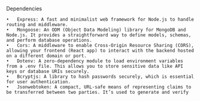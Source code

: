 Dependencies

	•	Express: A fast and minimalist web framework for Node.js to handle routing and middleware.
	•	Mongoose: An ODM (Object Data Modeling) library for MongoDB and Node.js. It provides a straightforward way to define models, schemas, and perform database operations.
	•	Cors: A middleware to enable Cross-Origin Resource Sharing (CORS), allowing your frontend (React app) to interact with the backend hosted on a different domain or port.
	•	Dotenv: A zero-dependency module to load environment variables from a .env file. This allows you to store sensitive data like API keys or database URIs securely.
	•	Bcryptjs: A library to hash passwords securely, which is essential for user authentication.
	•	Jsonwebtoken: A compact, URL-safe means of representing claims to be transferred between two parties. It’s used to generate and verify  